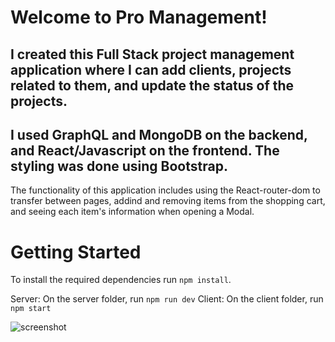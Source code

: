 # Welcome to Pro Management!

## I created this Full Stack project management application where I can add clients, projects related to them, and update the status of the projects.

## I used GraphQL and MongoDB on the backend, and React/Javascript on the frontend. The styling was done using Bootstrap.

The functionality of this application includes using the React-router-dom to transfer between pages,
addind and removing items from the shopping cart, and seeing each item's information when opening a Modal.


# Getting Started

To install the required dependencies run `npm install`.

Server: On the server folder, run `npm run dev`
Client: On the client folder, run `npm start`

![screenshot](https://i.ibb.co/6v1kySG/Pro-Management.png)